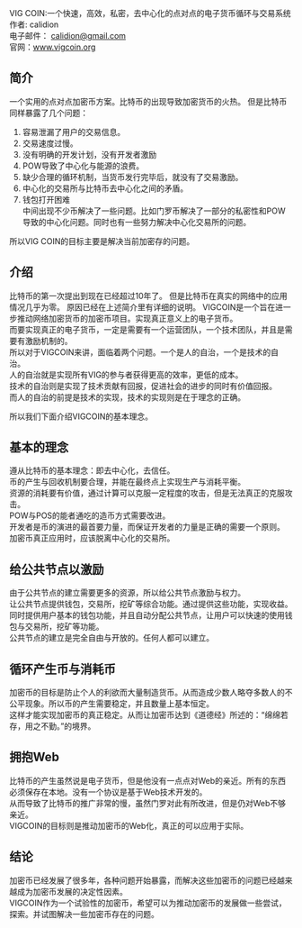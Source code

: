 VIG COIN:一个快速，高效，私密，去中心化的点对点的电子货币循环与交易系统  
作者: calidion  
电子邮件： calidion@gmail.com  
官网：www.vigcoin.org  

## 简介

一个实用的点对点加密币方案。比特币的出现导致加密货币的火热。
但是比特币同样暴露了几个问题：
1. 容易泄漏了用户的交易信息。
2. 交易速度过慢。
3. 没有明确的开发计划，没有开发者激励
4. POW导致了中心化与能源的浪费。
5. 缺少合理的循环机制，当货币发行完毕后，就没有了交易激励。
6. 中心化的交易所与比特币去中心化之间的矛盾。
7. 钱包打开困难  
中间出现不少币解决了一些问题。比如门罗币解决了一部分的私密性和POW导致的中心化问题。同时也有一些努力解决中心化交易所的问题。  

所以VIG COIN的目标主要是解决当前加密存的问题。   

## 介绍 

比特币的第一次提出到现在已经超过10年了。
但是比特币在真实的网络中的应用情况几乎为零。
原因已经在上述简介里有详细的说明。 
VIGCOIN是一个旨在进一步推动网络加密货币的加密币项目。实现真正意义上的电子货币。  
而要实现真正的电子货币，一定是需要有一个运营团队，一个技术团队，并且是需要有激励机制的。  
所以对于VIGCOIN来讲，面临着两个问题。一个是人的自治，一个是技术的自治。  
人的自治就是实现所有VIG的参与者获得更高的效率，更低的成本。  
技术的自治则是实现了技术贡献有回报，促进社会的进步的同时有价值回报。  
而人的自治的前提是技术的实现，技术的实现则是在于理念的正确。  

所以我们下面介绍VIGCOIN的基本理念。

## 基本的理念

遵从比特币的基本理念：即去中心化，去信任。  
币的产生与回收机制要合理，并能在最终点上实现生产与消耗平衡。  
资源的消耗要有价值，通过计算可以克服一定程度的攻击，但是无法真正的克服攻击。  
POW与POS的能者通吃的造币方式需要改进。  
开发者是币的演进的最首要力量，而保证开发者的力量是正确的需要一个原则。  
加密币真正应用时，应该脱离中心化的交易所。  

## 给公共节点以激励

由于公共节点的建立需要更多的资源，所以给公共节点激励与权力。  
让公共节点提供钱包，交易所，挖矿等综合功能。通过提供这些功能，实现收益。  
同时提供用户基本的钱包功能，并且自动分配公共节点，让用户可以快速的使用钱包与交易所，挖矿等功能。  
公共节点的建立是完全自由与开放的。任何人都可以建立。    

## 循环产生币与消耗币
加密币的目标是防止个人的利欲而大量制造货币。从而造成少数人略夺多数人的不公平现象。所以币的产生需要稳定，并且数量上基本恒定。  
这样才能实现加密币的真正稳定。从而让加密币达到《道德经》所述的：“绵绵若存，用之不勤。”的境界。  

## 拥抱Web
比特币的产生虽然说是电子货币，但是他没有一点点对Web的亲近。所有的东西必须保存在本地。没有一个协议是基于Web技术开发的。  
从而导致了比特币的推广非常的慢，虽然门罗对此有所改进，但是仍对Web不够亲近。  
VIGCOIN的目标则是推动加密币的Web化，真正的可以应用于实际。  

## 结论
加密币已经发展了很多年，各种问题开始暴露，而解决这些加密币的问题已经越来越成为加密币发展的决定性因素。  
VIGCOIN作为一个试验性的加密币，希望可以为推动加密币的发展做一些尝试，探索。并试图解决一些加密币存在的问题。  







